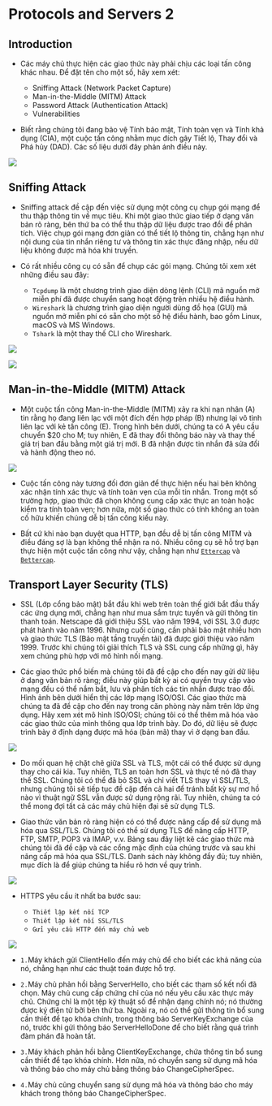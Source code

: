 # **Protocols and Servers 2**

## **Introduction**

- Các máy chủ thực hiện các giao thức này phải chịu các loại tấn công khác nhau. Để đặt tên cho một số, hãy xem xét:
  - Sniffing Attack (Network Packet Capture)
  - Man-in-the-Middle (MITM) Attack
  - Password Attack (Authentication Attack)
  - Vulnerabilities

- Biết rằng chúng tôi đang bảo vệ Tính bảo mật, Tính toàn vẹn và Tính khả dụng (CIA), một cuộc tấn công nhằm mục đích gây Tiết lộ, Thay đổi và Phá hủy (DAD). Các số liệu dưới đây phản ánh điều này.

![](./img_pas2/Screenshot%202023-07-14%20152515.png)

## **Sniffing Attack**

- Sniffing attack đề cập đến việc sử dụng một công cụ chụp gói mạng để thu thập thông tin về mục tiêu. Khi một giao thức giao tiếp ở dạng văn bản rõ ràng, bên thứ ba có thể thu thập dữ liệu được trao đổi để phân tích. Việc chụp gói mạng đơn giản có thể tiết lộ thông tin, chẳng hạn như nội dung của tin nhắn riêng tư và thông tin xác thực đăng nhập, nếu dữ liệu không được mã hóa khi truyền.

- Có rất nhiều công cụ có sẵn để chụp các gói mạng. Chúng tôi xem xét những điều sau đây:
  - `Tcpdump` là một chương trình giao diện dòng lệnh (CLI) mã nguồn mở miễn phí đã được chuyển sang hoạt động trên nhiều hệ điều hành.
  - `Wireshark` là chương trình giao diện người dùng đồ họa (GUI) mã nguồn mở miễn phí có sẵn cho một số hệ điều hành, bao gồm Linux, macOS và MS Windows.
  - `Tshark` là một thay thế CLI cho Wireshark.

![](./img_pas2/Screenshot%202023-07-14%20153526.png)

![](./img_pas2/Screenshot%202023-07-14%20154023.png)

## **Man-in-the-Middle (MITM) Attack**

- Một cuộc tấn công Man-in-the-Middle (MITM) xảy ra khi nạn nhân (A) tin rằng họ đang liên lạc với một đích đến hợp pháp (B) nhưng lại vô tình liên lạc với kẻ tấn công (E). Trong hình bên dưới, chúng ta có A yêu cầu chuyển $20 cho M; tuy nhiên, E đã thay đổi thông báo này và thay thế giá trị ban đầu bằng một giá trị mới. B đã nhận được tin nhắn đã sửa đổi và hành động theo nó.

![](./img_pas2/Screenshot%202023-07-14%20155113.png)

- Cuộc tấn công này tương đối đơn giản để thực hiện nếu hai bên không xác nhận tính xác thực và tính toàn vẹn của mỗi tin nhắn. Trong một số trường hợp, giao thức đã chọn không cung cấp xác thực an toàn hoặc kiểm tra tính toàn vẹn; hơn nữa, một số giao thức có tính không an toàn cố hữu khiến chúng dễ bị tấn công kiểu này.

- Bất cứ khi nào bạn duyệt qua HTTP, bạn đều dễ bị tấn công MITM và điều đáng sợ là bạn không thể nhận ra nó. Nhiều công cụ sẽ hỗ trợ bạn thực hiện một cuộc tấn công như vậy, chẳng hạn như [`Ettercap`](https://www.ettercap-project.org/) và [`Bettercap`](https://www.bettercap.org/).

## **Transport Layer Security (TLS)**

- SSL (Lớp cổng bảo mật) bắt đầu khi web trên toàn thế giới bắt đầu thấy các ứng dụng mới, chẳng hạn như mua sắm trực tuyến và gửi thông tin thanh toán. Netscape đã giới thiệu SSL vào năm 1994, với SSL 3.0 được phát hành vào năm 1996. Nhưng cuối cùng, cần phải bảo mật nhiều hơn và giao thức TLS (Bảo mật tầng truyền tải) đã được giới thiệu vào năm 1999. Trước khi chúng tôi giải thích TLS và SSL cung cấp những gì, hãy xem chúng phù hợp với mô hình nối mạng.

- Các giao thức phổ biến mà chúng tôi đã đề cập cho đến nay gửi dữ liệu ở dạng văn bản rõ ràng; điều này giúp bất kỳ ai có quyền truy cập vào mạng đều có thể nắm bắt, lưu và phân tích các tin nhắn được trao đổi. Hình ảnh bên dưới hiển thị các lớp mạng ISO/OSI. Các giao thức mà chúng ta đã đề cập cho đến nay trong căn phòng này nằm trên lớp ứng dụng. Hãy xem xét mô hình ISO/OSI; chúng tôi có thể thêm mã hóa vào các giao thức của mình thông qua lớp trình bày. Do đó, dữ liệu sẽ được trình bày ở định dạng được mã hóa (bản mã) thay vì ở dạng ban đầu.

![](./img_pas2/Screenshot%202023-07-14%20155901.png)

- Do mối quan hệ chặt chẽ giữa SSL và TLS, một cái có thể được sử dụng thay cho cái kia. Tuy nhiên, TLS an toàn hơn SSL và thực tế nó đã thay thế SSL. Chúng tôi có thể đã bỏ SSL và chỉ viết TLS thay vì SSL/TLS, nhưng chúng tôi sẽ tiếp tục đề cập đến cả hai để tránh bất kỳ sự mơ hồ nào vì thuật ngữ SSL vẫn được sử dụng rộng rãi. Tuy nhiên, chúng ta có thể mong đợi tất cả các máy chủ hiện đại sẽ sử dụng TLS.

- Giao thức văn bản rõ ràng hiện có có thể được nâng cấp để sử dụng mã hóa qua SSL/TLS. Chúng tôi có thể sử dụng TLS để nâng cấp HTTP, FTP, SMTP, POP3 và IMAP, v.v. Bảng sau đây liệt kê các giao thức mà chúng tôi đã đề cập và các cổng mặc định của chúng trước và sau khi nâng cấp mã hóa qua SSL/TLS. Danh sách này không đầy đủ; tuy nhiên, mục đích là để giúp chúng ta hiểu rõ hơn về quy trình.

![](./img_pas2/Screenshot%202023-07-14%20160642.png)

- HTTPS yêu cầu ít nhất ba bước sau:

  - `Thiết lập kết nối TCP`
  - `Thiết lập kết nối SSL/TLS`
  - `Gửi yêu cầu HTTP đến máy chủ web`

![](./img_pas2/Screenshot%202023-07-14%20160822.png)

- `1.`Máy khách gửi ClientHello đến máy chủ để cho biết các khả năng của nó, chẳng hạn như các thuật toán được hỗ trợ.

- `2.`Máy chủ phản hồi bằng ServerHello, cho biết các tham số kết nối đã chọn. Máy chủ cung cấp chứng chỉ của nó nếu yêu cầu xác thực máy chủ. Chứng chỉ là một tệp kỹ thuật số để nhận dạng chính nó; nó thường được ký điện tử bởi bên thứ ba. Ngoài ra, nó có thể gửi thông tin bổ sung cần thiết để tạo khóa chính, trong thông báo ServerKeyExchange của nó, trước khi gửi thông báo ServerHelloDone để cho biết rằng quá trình đàm phán đã hoàn tất.

- `3.`Máy khách phản hồi bằng ClientKeyExchange, chứa thông tin bổ sung cần thiết để tạo khóa chính. Hơn nữa, nó chuyển sang sử dụng mã hóa và thông báo cho máy chủ bằng thông báo ChangeCipherSpec.

- `4.`Máy chủ cũng chuyển sang sử dụng mã hóa và thông báo cho máy khách trong thông báo ChangeCipherSpec.
